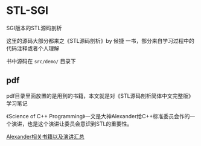 # STL-SGI
SGI版本的STL源码剖析 

这里的源码大部分都来之《STL源码剖析》by 候捷 一书，部分来自学习过程中的代码注释或者个人理解

书中源码在 `src/demo/` 目录下






## pdf

pdf目录里面放置的是用到的书籍，本文就是对《STL源码剖析简体中文完整版》学习笔记

《Science of C++ Programming》一文是大神Alexander给C++标准委员会作的一个演讲，也是这个演讲让委员会意识到STL的重要性。



[Alexander相关书籍以及演讲汇总](http://stepanovpapers.com/)

